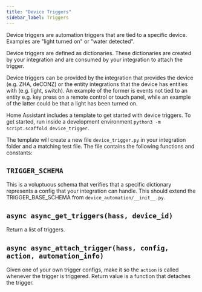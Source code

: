 ```yaml
---
title: "Device Triggers"
sidebar_label: Triggers
---
```


Device triggers are automation triggers that are tied to a specific device. Examples are "light turned on" or "water detected".

Device triggers are defined as dictionaries. These dictionaries are created by your integration and are consumed by your integration to attach the trigger.

Device triggers can be provided by the integration that provides the device (e.g. ZHA, deCONZ) or the entity integrations that the device has entities with (e.g. light, switch).
An example of the former is events not tied to an entity e.g. key press on a remote control or touch panel, while an example of the latter could be that a light has been turned on.

Home Assistant includes a template to get started with device triggers. To get started, run inside a development environment `python3 -m script.scaffold device_trigger`.

The template will create a new file `device_trigger.py` in your integration folder and a matching test file. The file contains the following functions and constants:

## `TRIGGER_SCHEMA`

This is a voluptuous schema that verifies that a specific dictionary represents a config that your integration can handle. This should extend the TRIGGER_BASE_SCHEMA from `device_automation/__init__.py`.

## `async async_get_triggers(hass, device_id)`

Return a list of triggers.

## `async async_attach_trigger(hass, config, action, automation_info)`

Given one of your own trigger configs, make it so the `action` is called whenever the trigger is triggered. Return value is a function that detaches the trigger.
